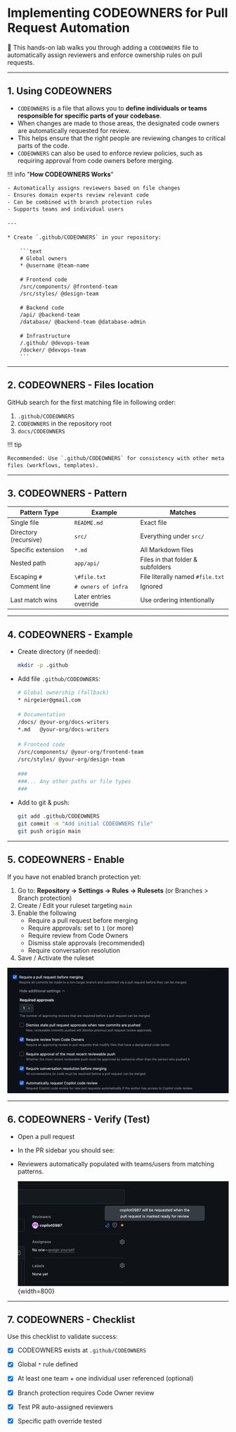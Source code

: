 # Implementing CODEOWNERS for Pull Request Automation

🧩 This hands-on lab walks you through adding a `CODEOWNERS` file to automatically assign reviewers and enforce ownership rules on pull requests.

---

## 1. Using CODEOWNERS 

- `CODEOWNERS` is a file that allows you to **define individuals or teams responsible for specific parts of your codebase**. 
- When changes are made to those areas, the designated code owners are automatically requested for review.
- This helps ensure that the right people are reviewing changes to critical parts of the code.
- `CODEOWNERS` can also be used to enforce review policies, such as requiring approval from code owners before merging.


!!! info "**How CODEOWNERS Works**"

    - Automatically assigns reviewers based on file changes
    - Ensures domain experts review relevant code
    - Can be combined with branch protection rules
    - Supports teams and individual users

    --- 

    * Create `.github/CODEOWNERS` in your repository:

        ```text
        # Global owners
        * @username @team-name

        # Frontend code
        /src/components/ @frontend-team
        /src/styles/ @design-team

        # Backend code
        /api/ @backend-team
        /database/ @backend-team @database-admin

        # Infrastructure
        /.github/ @devops-team
        /docker/ @devops-team
        ```

---

## 2. CODEOWNERS - Files location

GitHub search for the first matching file in following order:

  1. `.github/CODEOWNERS`
  2. `CODEOWNERS` in the repository root
  3. `docs/CODEOWNERS`

!!! tip 

    Recommended: Use `.github/CODEOWNERS` for consistency with other meta files (workflows, templates).

---

## 3. CODEOWNERS - Pattern

| Pattern Type          | Example                | Matches                           |
| --------------------- | ---------------------- | --------------------------------- |
| Single file           | `README.md`            | Exact file                        |
| Directory (recursive) | `src/`                 | Everything under `src/`           |
| Specific extension    | `*.md`                 | All Markdown files                |
| Nested path           | `app/api/`             | Files in that folder & subfolders |
| Escaping `#`          | `\#file.txt`           | File literally named `#file.txt`  |
| Comment line          | `# owners of infra`    | Ignored                           |
| Last match wins       | Later entries override | Use ordering intentionally        |

---

## 4. CODEOWNERS - Example

* Create directory (if needed):

    ```bash
    mkdir -p .github
    ```

* Add file `.github/CODEOWNERS`:

    ```bash
    # Global ownership (fallback)
    * nirgeier@gmail.com

    # Documentation
    /docs/ @your-org/docs-writers
    *.md   @your-org/docs-writers

    # Frontend code
    /src/components/ @your-org/frontend-team
    /src/styles/ @your-org/design-team

    ###
    ###... Any other paths or file types
    ###
    ```

* Add to git & push:

    ```bash
    git add .github/CODEOWNERS
    git commit -m "Add initial CODEOWNERS file"
    git push origin main
    ```

---

## 5. CODEOWNERS - Enable

If you have not enabled branch protection yet:

1. Go to: **Repository → Settings → Rules → Rulesets** (or Branches > Branch protection)
2. Create / Edit your ruleset targeting `main`
3. Enable the following
      - Require a pull request before merging
      - Require approvals: set to `1` (or more)
      - Require review from Code Owners 
      - Dismiss stale approvals (recommended)
      - Require conversation resolution
4. Save / Activate the ruleset

![Code Owners Settings](../assets/images/CODEOWNERS-rules.png)

---

## 6. CODEOWNERS - Verify (Test)

* Open a pull request
* In the PR sidebar you should see:
* Reviewers automatically populated with teams/users from matching patterns.

  ![Auto CODEOWNERS](../assets/images/CODEOWNERS.png){width=800}

---

## 7. CODEOWNERS - Checklist

Use this checklist to validate success:

- [X] CODEOWNERS exists at `.github/CODEOWNERS`
- [X] Global `*` rule defined
- [X] At least one team + one individual user referenced (optional)
- [X] Branch protection requires Code Owner review
- [X] Test PR auto-assigned reviewers
- [X] Specific path override tested



